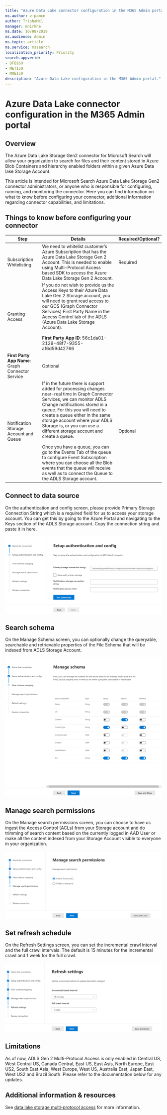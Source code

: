 ```yaml
---
title: "Azure Data Lake connector configuration in the M365 Admin portal"
ms.author: v-pamcn
author: TrishaMc1
manager: mnirkhe
ms.date: 10/08/2019
ms.audience: Admin
ms.topic: article
ms.service: mssearch
localization_priority: Priority
search.appverid:
- BFB160
- MET150
- MOE150
description: "Azure Data Lake configuration in the M365 Admin portal."
---
```


# Azure Data Lake connector configuration in the M365 Admin portal

## Overview

The Azure Data Lake Storage Gen2 connector for Microsoft Search will allow your organization to search for files and their content stored in Azure Blob Containers and hierarchy enabled folders within a given Azure Data lake Storage Account. 

This article is intended for Microsoft Search Azure Data Lake Storage Gen2 connector administrators, or anyone who is responsible for configuring, running, and monitoring the connector. Here you can find information on what to know before configuring your connector, additional information regarding connector capabilities, and limitations.

## Things to know before configuring your connector

**Step** | **Details** | **Required/Optional?** 
--- | --- | --- 
Subscription Whitelisting | We need to whitelist customer’s Azure Subscription that has the Azure Data Lake Storage Gen 2 Account. This is needed to enable using Multi-Protocol Access based SDK to access the Azure Data Lake Storage Gen 2 Account. | Required
Granting Access | If you do not wish to provide us the Access Keys to their Azure Data Lake Gen 2 Storage account, you will need to grant read access to our GCS (Graph Connector Services) First Party Name in the Access Control tab of the ADLS (Azure Data Lake Storage Account).<br></br> **First Party App ID**: 56c1da01-2129-48f7-9355-af6d59d42766
**First Party App Name**: Graph Connector Service | Optional
Notification Storage Account and Queue | If in the future there is support added for processing changes near-real time in Graph Connector Services, we can monitor ADLS Change notifications stored in a queue. For this you will need to create a queue either in the same storage account where your ADLS Storage is, or you can use a different storage account and create a queue.<br></br> Once you have a queue, you can go to the Events Tab of the queue to configure Event Subscription where you can choose all the Blob events that the queue will receive as well as to connect the Queue to the ADLS Storage account. | Optional

## Connect to data source
On the authentication and config screen, please provide Primary Storage Connection String which is a required field for us to access your storage account. You can get this by going to the Azure Portal and navigating to the Keys section of the ADLS Storage account. Copy the connection string and paste it in here.

![](ADLS-connect2data.png)

## Search schema
On the Manage Schema screen, you can optionally change the queryable, searchable and retrievable properties of the File Schema that will be indexed from ADLS Storage Account.

![](ADLS-schema.png)

## Manage search permissions
On the Manage search permissions screen, you can choose to have us ingest the Access Control (ACLs) from your Storage account and do trimming of search content based on the currently logged in AAD User or make all the content indexed from your Storage Account visible to everyone in your organization.

![](ADLS-ACLs.png)

## Set refresh schedule 
On the Refresh Settings screen, you can set the incremental crawl interval and the full crawl intervals. The default is 15 minutes for the incremental crawl and 1 week for the full crawl. 

![](ADLS-refresh.png)

## Limitations
As of now, ADLS Gen 2 Multi-Protocol Access is only enabled in Central US, West Central US, Canada Central, East US, East Asis, North Europe, East US2, South East Asia, West Europe, West US, Australia East, Japan East, West US2 and Brazil South. Please refer to the documentation below for any updates.

## Additional information & resources
See [data lake storage multi-protocol access](https://docs.microsoft.com/en-us/azure/storage/blobs/data-lake-storage-multi-protocol-access) for more information.



